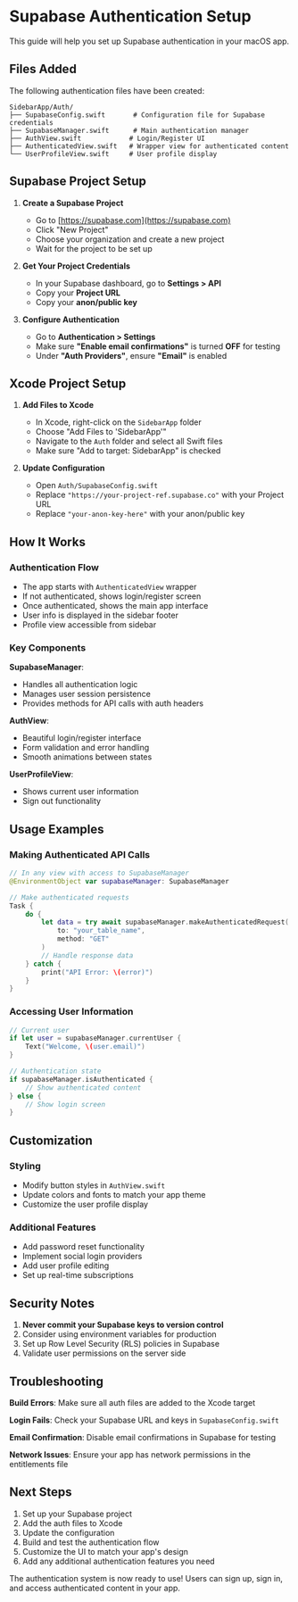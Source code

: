 # Supabase Authentication Setup

This guide will help you set up Supabase authentication in your macOS app.

## Files Added

The following authentication files have been created:

```
SidebarApp/Auth/
├── SupabaseConfig.swift       # Configuration file for Supabase credentials
├── SupabaseManager.swift      # Main authentication manager
├── AuthView.swift            # Login/Register UI
├── AuthenticatedView.swift   # Wrapper view for authenticated content
└── UserProfileView.swift     # User profile display
```

## Supabase Project Setup

1. **Create a Supabase Project**
   - Go to [https://supabase.com](https://supabase.com)
   - Click "New Project"
   - Choose your organization and create a new project
   - Wait for the project to be set up

2. **Get Your Project Credentials**
   - In your Supabase dashboard, go to **Settings > API**
   - Copy your **Project URL** 
   - Copy your **anon/public key**

3. **Configure Authentication**
   - Go to **Authentication > Settings**
   - Make sure **"Enable email confirmations"** is turned **OFF** for testing
   - Under **"Auth Providers"**, ensure **"Email"** is enabled

## Xcode Project Setup

1. **Add Files to Xcode**
   - In Xcode, right-click on the `SidebarApp` folder
   - Choose "Add Files to 'SidebarApp'"
   - Navigate to the `Auth` folder and select all Swift files
   - Make sure "Add to target: SidebarApp" is checked

2. **Update Configuration**
   - Open `Auth/SupabaseConfig.swift`
   - Replace `"https://your-project-ref.supabase.co"` with your Project URL
   - Replace `"your-anon-key-here"` with your anon/public key

## How It Works

### Authentication Flow
- The app starts with `AuthenticatedView` wrapper
- If not authenticated, shows login/register screen
- Once authenticated, shows the main app interface
- User info is displayed in the sidebar footer
- Profile view accessible from sidebar

### Key Components

**SupabaseManager**: 
- Handles all authentication logic
- Manages user session persistence
- Provides methods for API calls with auth headers

**AuthView**: 
- Beautiful login/register interface
- Form validation and error handling
- Smooth animations between states

**UserProfileView**: 
- Shows current user information
- Sign out functionality

## Usage Examples

### Making Authenticated API Calls

```swift
// In any view with access to SupabaseManager
@EnvironmentObject var supabaseManager: SupabaseManager

// Make authenticated requests
Task {
    do {
        let data = try await supabaseManager.makeAuthenticatedRequest(
            to: "your_table_name",
            method: "GET"
        )
        // Handle response data
    } catch {
        print("API Error: \(error)")
    }
}
```

### Accessing User Information

```swift
// Current user
if let user = supabaseManager.currentUser {
    Text("Welcome, \(user.email)")
}

// Authentication state
if supabaseManager.isAuthenticated {
    // Show authenticated content
} else {
    // Show login screen
}
```

## Customization

### Styling
- Modify button styles in `AuthView.swift`
- Update colors and fonts to match your app theme
- Customize the user profile display

### Additional Features
- Add password reset functionality
- Implement social login providers
- Add user profile editing
- Set up real-time subscriptions

## Security Notes

1. **Never commit your Supabase keys to version control**
2. Consider using environment variables for production
3. Set up Row Level Security (RLS) policies in Supabase
4. Validate user permissions on the server side

## Troubleshooting

**Build Errors**: Make sure all auth files are added to the Xcode target

**Login Fails**: Check your Supabase URL and keys in `SupabaseConfig.swift`

**Email Confirmation**: Disable email confirmations in Supabase for testing

**Network Issues**: Ensure your app has network permissions in the entitlements file

## Next Steps

1. Set up your Supabase project
2. Add the auth files to Xcode
3. Update the configuration
4. Build and test the authentication flow
5. Customize the UI to match your app's design
6. Add any additional authentication features you need

The authentication system is now ready to use! Users can sign up, sign in, and access authenticated content in your app. 